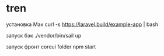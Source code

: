 # tren
установка Мак
curl -s https://laravel.build/example-app | bash

запуск бэк
./vendor/bin/sail up

запуск фронт coreui folder
npm start

